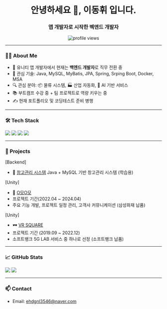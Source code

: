 <h1 align="center">안녕하세요 👋, 이동휘 입니다. </h1>
<h3 align="center">앱 개발자로 시작한 벡앤드 개발자</h3>

<p align="center">
  <img src="https://komarev.com/ghpvc/?username=DH-CaseStudy&label=Profile%20views&color=0e75b6&style=flat" alt="profile views" />
</p>

---

### 👨‍💻 About Me
- 🧠 유니티 앱 개발자에서 현재는 **백엔드 개발자**로 직무 전환 중  
- 🎯 관심 기술: Java, MySQL, MyBatis, JPA, Spring, Srping Boot, Docker, MSA
- 🔍 관심 분야: 📦 물류 시스템, 🏭 산업 자동화, 🤖 AI 기반 서비스  
- 📚 부트캠프 수강 중 + 팀 프로젝트로 역량 키우는 중  
- ✍️ 현재 포트폴리오 및 코딩테스트 준비 병행

---

### 🛠️ Tech Stack
<p align="left">
  <img src="https://img.shields.io/badge/Java-007396?style=flat-square&logo=java&logoColor=white"/>
  <img src="https://img.shields.io/badge/MySQL-4479A1?style=flat-square&logo=mysql&logoColor=white"/>
  <img src="https://img.shields.io/badge/Unity-000000?style=flat-square&logo=unity&logoColor=white"/>
  <img src="https://img.shields.io/badge/GitHub-181717?style=flat-square&logo=github&logoColor=white"/>
</p>

---

### 📌 Projects

[Backend]
- 🧾 [창고관리 시스템]([https://github.com/yourproject2](https://github.com/DH-CaseStudy/Buildify_Phase-1))  
  Java + MySQL 기반 창고관리 시스템 (학습용)
  
[Unity]
- 🐾 [O모O모](https://www.fortunekorea.co.kr/news/articleView.html?idxno=25188)
-  프로젝트 기간(2022.04 ~ 2024.04) 
-  주요 기능 개발, 프로젝트 일정 관리, 고객사 커뮤니케이션 (삼성화재 납품)
  
[Unity]
- 🕶️ [VR SQUARE](https://www.meta.com/ko-kr/experiences/vr-square-5g-lab/2898438393596104/?srsltid=AfmBOopgRdAc8ZN_kEqyBSUjpweb88zTWmtJFwxQ169Hy2jXBnqK5Dbx)
- 프로젝트 기간 (2019.09 ~ 2022.12)
- 소프트뱅크 5G LAB 서비스 중 하나로 선정 (소프트뱅크 납품)

---

### 📈 GitHub Stats
<p align="left">
  <img src="https://github-readme-stats.vercel.app/api?username=DH-CaseStudy&show_icons=true&theme=default" />
  <img src="https://github-readme-stats.vercel.app/api/top-langs/?username=DH-CaseStudy&layout=compact&theme=default" />
</p>

---

### 📫 Contact
- Email: ehdgnl3546@naver.com

